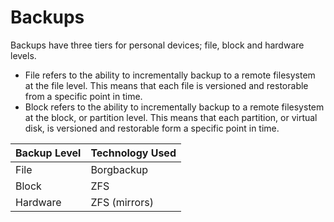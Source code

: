 # Backups

Backups have three tiers for personal devices; file, block and hardware levels. 

- File refers to the ability to incrementally backup to a remote filesystem at the file level. This means that each file is versioned and restorable from a specific point in time.
- Block refers to the ability to incrementally backup to a remote filesystem at the block, or partition level. This means that each partition, or virtual disk, is versioned and restorable form a specific point in time.

| Backup Level | Technology Used |
| :--- | :--- |
| File | Borgbackup |
| Block | ZFS |
| Hardware | ZFS (mirrors) |

